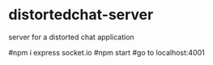 # distortedchat-server
server for a distorted chat application

#npm i express socket.io
#npm start
#go to localhost:4001
